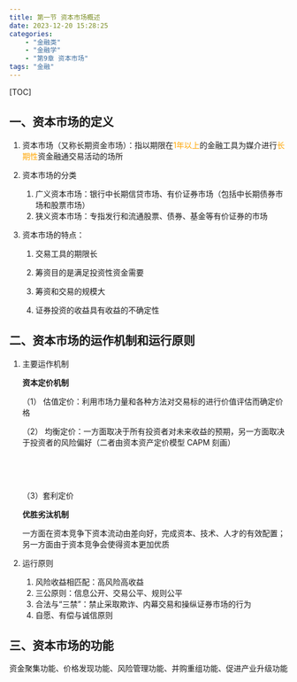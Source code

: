 ```yaml
---
title: 第一节 资本市场概述
date: 2023-12-20 15:28:25
categories: 
	- "金融类"
	- "金融学"
	- "第9章 资本市场"
tags: "金融"
---
```




[TOC]

## 一、资本市场的定义

1. 资本市场（又称长期资金市场）：指以期限在<font color='orange'>1年以上</font>的金融工具为媒介进行<font color='orange'>长期性</font>资金融通交易活动的场所

2. 资本市场的分类

   1. 广义资本市场：银行中长期信贷市场、有价证券市场（包括中长期债券市场和股票市场）
   2. 狭义资本市场：专指发行和流通股票、债券、基金等有价证券的市场

3. 资本市场的特点：

   1. 交易工具的期限长

      <!--例如，股票没有到期日，为永久性证券，股票只可以转让、售卖，不能退股-->

   2. 筹资目的是满足投资性资金需要

      <!--筹集的长期资金主要用于补充固定资本，扩大生产能力，如开办新企业、更新改造等-->

   3. 筹资和交易的规模大

   4. 证券投资的收益具有收益的不确定性

## 二、资本市场的运作机制和运行原则

1. 主要运作机制

   **资本定价机制**

   （1） 估值定价：利用市场力量和各种方法对交易标的进行价值评估而确定价格

   （2） 均衡定价：一方面取决于所有投资者对未来收益的预期，另一方面取决于投资者的风险偏好（二者由资本资产定价模型 CAPM 刻画）

   ​			<!-- CAPM 补充-->

   ​			<!--CAPM认为一个资产的预期收益率与量该资产风险的一个尺度B值之间存在正相关关系-->

   （3）套利定价

   **优胜劣汰机制**

   ​	一方面在资本竞争下资本流动由差向好，完成资本、技术、人才的有效配置；另一方面由于资本竞争会使得资本更加优质

2. 运行原则

   1. 风险收益相匹配：高风险高收益
   2. 三公原则：信息公开、交易公平、规则公平
   3. 合法与“三禁”：禁止采取欺诈、内幕交易和操纵证券市场的行为
   4. 自愿、有偿与诚信原则

## 三、资本市场的功能

​	资金聚集功能、价格发现功能、风险管理功能、并购重组功能、促进产业升级功能



